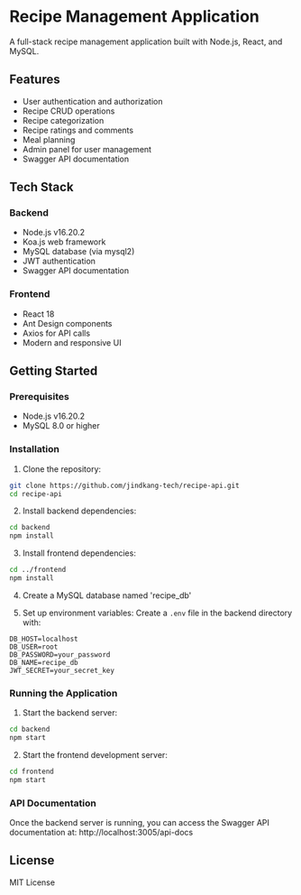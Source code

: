 # Recipe Management Application

A full-stack recipe management application built with Node.js, React, and MySQL.

## Features

- User authentication and authorization
- Recipe CRUD operations
- Recipe categorization
- Recipe ratings and comments
- Meal planning
- Admin panel for user management
- Swagger API documentation

## Tech Stack

### Backend
- Node.js v16.20.2
- Koa.js web framework
- MySQL database (via mysql2)
- JWT authentication
- Swagger API documentation

### Frontend
- React 18
- Ant Design components
- Axios for API calls
- Modern and responsive UI

## Getting Started

### Prerequisites
- Node.js v16.20.2
- MySQL 8.0 or higher

### Installation

1. Clone the repository:
```bash
git clone https://github.com/jindkang-tech/recipe-api.git
cd recipe-api
```

2. Install backend dependencies:
```bash
cd backend
npm install
```

3. Install frontend dependencies:
```bash
cd ../frontend
npm install
```

4. Create a MySQL database named 'recipe_db'

5. Set up environment variables:
Create a `.env` file in the backend directory with:
```
DB_HOST=localhost
DB_USER=root
DB_PASSWORD=your_password
DB_NAME=recipe_db
JWT_SECRET=your_secret_key
```

### Running the Application

1. Start the backend server:
```bash
cd backend
npm start
```

2. Start the frontend development server:
```bash
cd frontend
npm start
```


### API Documentation
Once the backend server is running, you can access the Swagger API documentation at:
http://localhost:3005/api-docs

## License
MIT License

